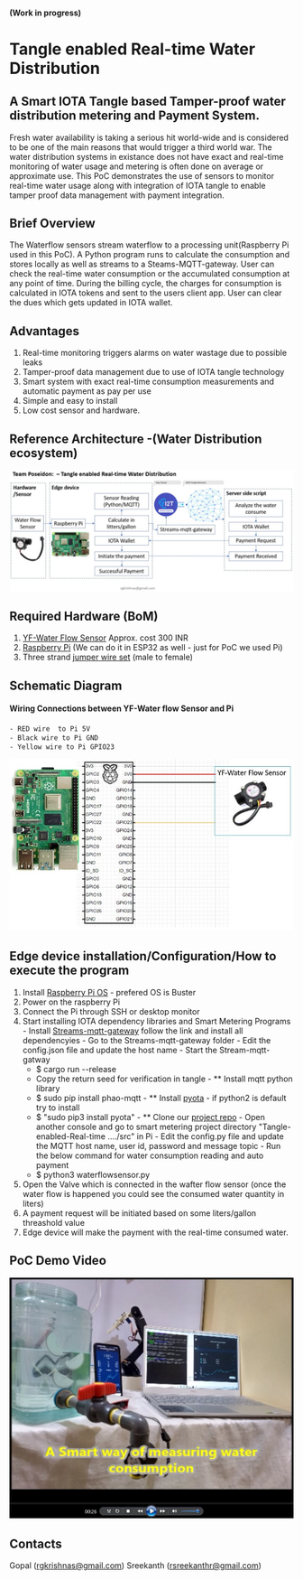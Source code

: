 #### (Work in progress)
# Tangle enabled Real-time Water Distribution
## A Smart IOTA Tangle based Tamper-proof water distribution metering and Payment System.
Fresh water availability is taking a serious hit world-wide and is considered to be one of the main reasons that would trigger a third world war.
The water distribution systems in existance does not have exact and real-time monitoring of water usage and metering is often done on average or approximate use. This PoC demonstrates the use of sensors to monitor real-time water usage along with integration of IOTA tangle to enable tamper proof data management with payment integration.
## Brief Overview
The Waterflow sensors stream waterflow to a processing unit(Raspberry Pi used in this PoC). A Python program runs to calculate the consumption and stores locally as well as streams to a Steams-MQTT-gateway. User can check the real-time water consumption or the accumulated consumption at any point of time. During the billing cycle, the charges for consumption is calculated in IOTA tokens and sent to the users client app. User can clear the dues which gets updated in IOTA wallet.
## Advantages
1. Real-time monitoring triggers alarms on water wastage due to possible leaks
2. Tamper-proof data management due to use of IOTA tangle technology
3. Smart system with exact real-time consumption measurements and automatic payment as pay per use
4. Simple and easy to install
5. Low cost sensor and hardware.
## Reference Architecture -(Water Distribution ecosystem)
![Architecture](images/flow_diagram.JPG)

## Required Hardware (BoM)
  1. [YF-Water Flow Sensor](https://robu.in/product/yf-s201-water-flow-measurement-sensor-with-1-30liter-min-flow-rate-2/?gclid=Cj0KCQiAkuP9BRCkARIsAKGLE8UxgRBkIr7N0A73nVRC6L-rj1wSw8ms-no1rjBF1aaWUuvCUBeDVyIaAiO2EALw_wcB)
     Approx. cost 300 INR
  2. [Raspberry Pi](https://www.raspberrypi.org/products/raspberry-pi-4-model-b/?resellerType=home) (We can do it in ESP32 as well - just for PoC we used Pi)
  3. Three strand [jumper wire set](https://robu.in/product/male-to-female-jumper-wires-40-pin-40cm/) (male to female)

## Schematic Diagram 
#### Wiring Connections between YF-Water flow Sensor and Pi
    - RED wire  to Pi 5V
    - Black wire to Pi GND
    - Yellow wire to Pi GPIO23
![Wiring Diagram](images/Pi2WaterFlowSensor.JPG)

## Edge device installation/Configuration/How to execute the program
   1. Install [Raspberry Pi OS](https://www.raspberrypi.org/software/) - prefered OS is Buster 
   2. Power on the raspberry Pi
   3. Connect the Pi through SSH or desktop monitor
   4. Start installing IOTA dependency libraries and Smart Metering Programs
    - Install [Streams-mqtt-gateway](https://github.com/iot2tangle/Streams-mqtt-gateway) follow the link and install all dependencyies 
    - Go to the Streams-mqtt-gateway folder 
    - Edit the config.json file and update the host name
    - Start the Stream-mqtt-gatway
      - $ cargo run --release
      - Copy the return seed for verification in tangle
    - ** Install mqtt python library
       - $ sudo pip install phao-mqtt
    - ** Install [pyota](https://github.com/iotaledger/iota.py) - if python2 is default try to install 
       - $ "sudo pip3 install pyota"
    - ** Clone our [project repo](https://github.com/rgkrishnas/Tangle-enabled-Real-time-Water-Distribution)
    - Open another console and go to smart metering project directory "Tangle-enabled-Real-time ..../src" in Pi 
    - Edit the config.py file and update the MQTT host name, user id, password and message topic
    - Run the below command for water consumption reading and auto payment
      - $ python3 waterflowsensor.py 
   5. Open the Valve which is connected in the wafter flow sensor (once the water flow is happened you could see the consumed water quantity in liters)
   6. A payment request will be initiated based on some liters/gallon threashold value
   7. Edge device will make the payment with the real-time consumed water.  

## PoC Demo Video
[![Working Prototype Demo](images/VideoThumb.png)](https://youtu.be/EH2FJtxiFEA)

## Contacts
Gopal (rgkrishnas@gmail.com)
Sreekanth (rsreekanthr@gmail.com) 
